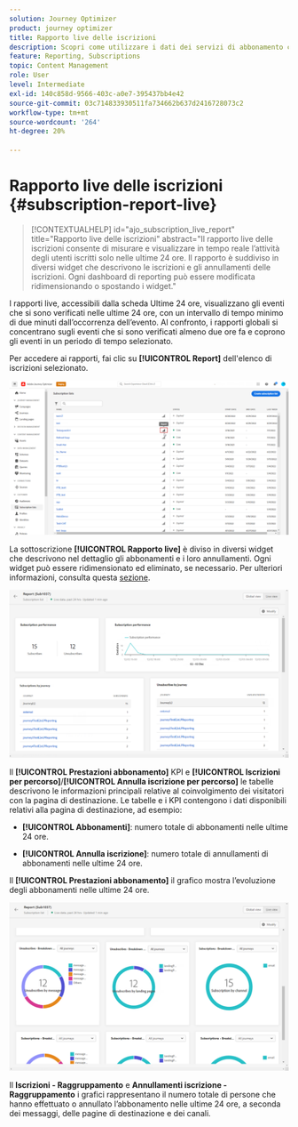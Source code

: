 ```yaml
---
solution: Journey Optimizer
product: journey optimizer
title: Rapporto live delle iscrizioni
description: Scopri come utilizzare i dati dei servizi di abbonamento con il rapporto live degli abbonamenti
feature: Reporting, Subscriptions
topic: Content Management
role: User
level: Intermediate
exl-id: 140c858d-9566-403c-a0e7-395437bb4e42
source-git-commit: 03c714833930511fa734662b637d2416728073c2
workflow-type: tm+mt
source-wordcount: '264'
ht-degree: 20%

---
```


# Rapporto live delle iscrizioni {#subscription-report-live}

>[!CONTEXTUALHELP]
>id="ajo_subscription_live_report"
>title="Rapporto live delle iscrizioni"
>abstract="Il rapporto live delle iscrizioni consente di misurare e visualizzare in tempo reale l’attività degli utenti iscritti solo nelle ultime 24 ore. Il rapporto è suddiviso in diversi widget che descrivono le iscrizioni e gli annullamenti delle iscrizioni. Ogni dashboard di reporting può essere modificata ridimensionando o spostando i widget."

I rapporti live, accessibili dalla scheda Ultime 24 ore, visualizzano gli eventi che si sono verificati nelle ultime 24 ore, con un intervallo di tempo minimo di due minuti dall’occorrenza dell’evento. Al confronto, i rapporti globali si concentrano sugli eventi che si sono verificati almeno due ore fa e coprono gli eventi in un periodo di tempo selezionato.

Per accedere ai rapporti, fai clic su **[!UICONTROL Report]** dell&#39;elenco di iscrizioni selezionato.

![](assets/subscription_report_7.png)

La sottoscrizione **[!UICONTROL Rapporto live]** è diviso in diversi widget che descrivono nel dettaglio gli abbonamenti e i loro annullamenti. Ogni widget può essere ridimensionato ed eliminato, se necessario. Per ulteriori informazioni, consulta questa [sezione](live-report.md).

![](assets/subscription_report_3.png)

Il **[!UICONTROL Prestazioni abbonamento]** KPI e **[!UICONTROL Iscrizioni per percorso]**/**[!UICONTROL Annulla iscrizione per percorso]** le tabelle descrivono le informazioni principali relative al coinvolgimento dei visitatori con la pagina di destinazione. Le tabelle e i KPI contengono i dati disponibili relativi alla pagina di destinazione, ad esempio:

* **[!UICONTROL Abbonamenti]**: numero totale di abbonamenti nelle ultime 24 ore.

* **[!UICONTROL Annulla iscrizione]**: numero totale di annullamenti di abbonamenti nelle ultime 24 ore.

Il **[!UICONTROL Prestazioni abbonamento]** il grafico mostra l’evoluzione degli abbonamenti nelle ultime 24 ore.

![](assets/subscription_report_4.png)

Il **Iscrizioni - Raggruppamento** e **Annullamenti iscrizione - Raggruppamento** i grafici rappresentano il numero totale di persone che hanno effettuato o annullato l’abbonamento nelle ultime 24 ore, a seconda dei messaggi, delle pagine di destinazione e dei canali.
